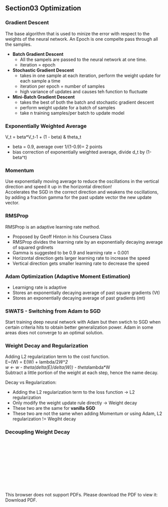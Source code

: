 ## Section03 Optimization  
### Gradient Descent
The base algorithm that is used to minize the error with respect to the weights of the neural network. An Epoch is one compelte 
pass through all the samples. 
- **Batch Gradient Descent**  
  + All the sampels are passed to the neural network at one time.
  + iteration = epoch
- **Stochastic Gradient Descent**  
  + takes in one sample at each iteration, perform the weight update for each sample a time
  + iteration per epoch = number of samples
  + high variance of updates and causes teh function to fluctuate
- **Mini-Batch Gradient Descent**  
  + takes the best of both the batch and stochastic gradient descent
  + perform weight update for a batch of samples
  + take n training samples/per batch to update model

### Exponentially Weighted Average
V_t = beta*V_t-1 + (1 - beta) & theta_t
- beta = 0.9, average over 1/(1-0.9)= 2 points
- bias correction of exponentially weighted average, divide d_t by (1-beta^t)

### Momentum
Use exponentially moving average to reduce the oscillations in the vertical direction and speed it up in the horizontal direction!  
Accelerates the SGD in the correct direction and weakens the oscillations, by adding a fraction gamma for the past update vector the new update vector. 

### RMSProp
RMSProp is an adaptive learning rate method.  
- Proposed by Geoff Hinton in his Coursera Class
- RMSProp divides the learning rate by an exponentially decaying average of squared grdinets
- Gamma is suggested to be 0.9 and learning rate = 0.001
- Horizontal direction gets larger learning rate to increase the speed
- Vertical direction gets smaller learning rate to decrease the speed

### Adam Optimization (Adaptive Moment Estimation) 
- Learnigng rate is adaptive
- Stores an exponentially decaying average of past square gradients (Vt)
- Stores an exponentially decaying average of past gradients (mt)

### SWATS - Switching from Adam to SGD
Start training deep neural network with Adam but then swtich to SGD when certain criteria hits to obtain better generalization power. Adam in some areas does not converge to an optimal solution.

### Weight Decay and Regularization
Adding L2 regularization term to the cost function.  
E~(W) = E(W) + lambda/2*W^2  
w <- w - theta(delta(E)/delta(W)) - theta*lambda*W  
Subtract a little portion of the weight at each step, hence the name decay. 

Decay vs Regularization:
- Adding the L2 regularization term to the loss function -> L2 regularization  
- Only modify the weight update rule directly -> Weight decay
- These two are the same for **vanilla SGD**
- These two are not the same when adding Momentum or using Adam, L2 regularization != Wegiht decay 

### Decoupling Weight Decay  
<object data="http://yoursite.com/the.pdf" type="application/pdf" width="700px" height="700px">
<embed src="http://yoursite.com/the.pdf">
<p>This browser does not support PDFs. Please download the PDF to view it: Download PDF.</p>
</embed>
</object>



